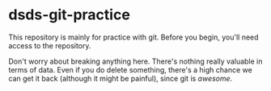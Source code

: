# dsds-git-practice

This repository is mainly for practice with git. Before you begin, you'll need access to the repository.

Don't worry about breaking anything here. There's nothing really valuable in terms of data. Even if you do delete
something, there's a high chance we can get it back (although it might be painful), since git is *awesome*.
